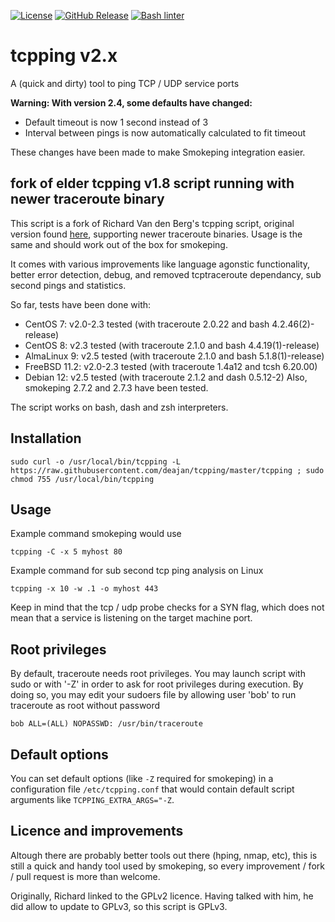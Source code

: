 [![License](https://img.shields.io/badge/license-GPLv3-blu.svg)](https://opensource.org/licenses/GPL-3.0)
[![GitHub Release](https://img.shields.io/github/release/deajan/tcpping.svg?label=Latest)](https://github.com/deajan/tcpping/releases/latest)
[![Bash linter](https://github.com/deajan/tcpping/actions/workflows/shellcheck.yml/badge.svg)](https://github.com/deajan/tcpping/actions/workflows/shellcheck.yml)



# tcpping v2.x

A (quick and dirty) tool to ping TCP / UDP service ports  

**Warning: With version 2.4, some defaults have changed:**
   - Default timeout is now 1 second instead of 3
   - Interval between pings is now automatically calculated to fit timeout

These changes have been made to make Smokeping integration easier.

## fork of elder tcpping v1.8 script running with newer traceroute binary

This script is a fork of Richard Van den Berg's tcpping script, original version found [here](https://github.com/deajan/tcpping/tree/original-1.8), supporting newer traceroute binaries.
Usage is the same and should work out of the box for smokeping.

It comes with various improvements like language agonstic functionality, better error detection, debug, and removed tcptraceroute dependancy, sub second pings and statistics.

So far, tests have been done with:
- CentOS 7: v2.0-2.3 tested (with traceroute 2.0.22 and bash 4.2.46(2)-release)
- CentOS 8: v2.3 tested (with traceroute 2.1.0 and bash 4.4.19(1)-release)
- AlmaLinux 9: v2.5 tested (with traceroute 2.1.0 and bash 5.1.8(1)-release)
- FreeBSD 11.2: v2.0-2.3 tested (with traceroute 1.4a12 and tcsh 6.20.00)
- Debian 12: v2.5 tested (with traceroute 2.1.2 and dash 0.5.12-2)
Also, smokeping 2.7.2 and 2.7.3 have been tested.

The script works on bash, dash and zsh interpreters.

## Installation

```
sudo curl -o /usr/local/bin/tcpping -L https://raw.githubusercontent.com/deajan/tcpping/master/tcpping ; sudo chmod 755 /usr/local/bin/tcpping
```

## Usage

Example command smokeping would use

`tcpping -C -x 5 myhost 80`

Example command for sub second tcp ping analysis on Linux

`tcpping -x 10 -w .1 -o myhost 443`

Keep in mind that the tcp / udp probe checks for a SYN flag, which does not mean that a service is listening on the target machine port.

## Root privileges

By default, traceroute needs root privileges.
You may launch script with sudo or with '-Z' in order to ask for root privileges during execution.
By doing so, you may edit your sudoers file by allowing user 'bob' to run traceroute as root without password
```
bob ALL=(ALL) NOPASSWD: /usr/bin/traceroute
```

## Default options

You can set default options (like `-Z` required for smokeping) in a configuration file `/etc/tcpping.conf` that would contain default script arguments like `TCPPING_EXTRA_ARGS="-Z`.


## Licence and improvements

Altough there are probably better tools out there (hping, nmap, etc), this is still a quick and handy tool used by smokeping, so every improvement / fork / pull request is more than welcome.

Originally, Richard linked to the GPLv2 licence.
Having talked with him, he did allow to update to GPLv3, so this script is GPLv3.
